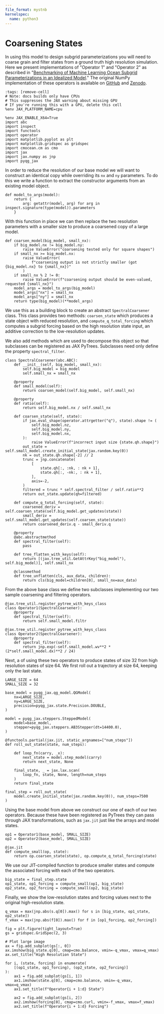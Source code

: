 ```yaml
---
file_format: mystnb
kernelspec:
  name: python3
---
```


# Coarsening States

In using this model to design subgrid parameterizations you will need
to coarse grain and filter states from a ground truth high resolution
simulation. Here we present implementations of "Operator 1" and
"Operator 2" as described in "[Benchmarking of Machine Learning Ocean
Subgrid Parameterizations in an Idealized
Model](https://doi.org/10.1029/2022MS003258)." The original NumPy
implementation of these operators is available on
[GitHub](https://github.com/m2lines/pyqg_parameterization_benchmarks/blob/6395fb4b446a4c0228b4a4bd0fc4843ccc69daea/src/pyqg_parameterization_benchmarks/coarsening_ops.py)
and [Zenodo](https://doi.org/10.5281/zenodo.6612447).

```{code-cell} ipython3
:tags: [remove-cell]
# Note: docs builds only have CPUs
# This suppresses the JAX warning about missing GPU
# If you're running this with a GPU, delete this cell
%env JAX_PLATFORM_NAME=cpu
```

```{code-cell} ipython3
%env JAX_ENABLE_X64=True
import abc
import inspect
import functools
import operator
import matplotlib.pyplot as plt
import matplotlib.gridspec as gridspec
import cmocean.cm as cmo
import jax
import jax.numpy as jnp
import pyqg_jax
```

In order to reduce the resolution of our base model we will want to
construct an identical copy while overriding its `nx` and `ny`
parameters. To do this we write a function to extract the constructor
arguments from an existing model object.

```{code-cell} ipython3
def model_to_args(model):
    return {
        arg: getattr(model, arg) for arg in inspect.signature(type(model)).parameters
    }
```

With this function in place we can then replace the two resolution
parameters with a smaller size to produce a coarsened copy of a large
model.

```{code-cell} ipython3
def coarsen_model(big_model, small_nx):
    if big_model.nx != big_model.ny:
        raise ValueError("coarsening tested only for square shapes")
    if small_nx >= big_model.nx:
        raise ValueError(
            f"coarsening output is not strictly smaller (got {big_model.nx} to {small_nx})"
        )
    if small_nx % 2 != 0:
        raise ValueError(f"coarsening output should be even-valued, requested {small_nx}")
    model_args = model_to_args(big_model)
    model_args["nx"] = small_nx
    model_args["ny"] = small_nx
    return type(big_model)(**model_args)
```

We use this as a building block to create an abstract
`SpectralCoarsener` class. This class provides two methods:
`coarsen_state` which produces a state object with reduced resolution,
and `compute_q_total_forcing` which computes a subgrid forcing based
on the high resolution state input, an additive correction to the
low-resolution updates.

We also add methods which are used to decompose this object so that
subclasses can be registered as JAX PyTrees. Subclasses need only
define the property `spectral_filter`.

```{code-cell} ipython3
class SpectralCoarsener(abc.ABC):
    def __init__(self, big_model, small_nx):
        self.big_model = big_model
        self.small_nx = small_nx

    @property
    def small_model(self):
        return coarsen_model(self.big_model, self.small_nx)

    @property
    def ratio(self):
        return self.big_model.nx / self.small_nx

    def coarsen_state(self, state):
        if jax.eval_shape(operator.attrgetter("q"), state).shape != (
            self.big_model.nz,
            self.big_model.ny,
            self.big_model.nx,
        ):
            raise ValueError(f"incorrect input size {state.qh.shape}")
        out_state = self.small_model.create_initial_state(jax.random.key(0))
        nk = out_state.qh.shape[-2] // 2
        trunc = jnp.concatenate(
            [
                state.qh[:, :nk, : nk + 1],
                state.qh[:, -nk:, : nk + 1],
            ],
            axis=-2,
        )
        filtered = trunc * self.spectral_filter / self.ratio**2
        return out_state.update(qh=filtered)

    def compute_q_total_forcing(self, state):
        coarsened_deriv = self.coarsen_state(self.big_model.get_updates(state))
        small_deriv = self.small_model.get_updates(self.coarsen_state(state))
        return coarsened_deriv.q - small_deriv.q

    @property
    @abc.abstractmethod
    def spectral_filter(self):
        pass

    def tree_flatten_with_keys(self):
        return [(jax.tree_util.GetAttrKey("big_model"), self.big_model)], self.small_nx

    @classmethod
    def tree_unflatten(cls, aux_data, children):
        return cls(big_model=children[0], small_nx=aux_data)
```

From the above base class we define two subclasses implementing our
two sample coarsening and filtering operators.

```{code-cell} ipython3
@jax.tree_util.register_pytree_with_keys_class
class Operator1(SpectralCoarsener):
    @property
    def spectral_filter(self):
        return self.small_model.filtr

@jax.tree_util.register_pytree_with_keys_class
class Operator2(SpectralCoarsener):
    @property
    def spectral_filter(self):
        return jnp.exp(-self.small_model.wv**2 * (2*self.small_model.dx)**2 / 24)
```

Next, a of using these two operators to produce states of size 32 from
high resolution states of size 64. We first roll out a trajectory at
size 64, keeping only the last state.

```{code-cell} ipython3
LARGE_SIZE = 64
SMALL_SIZE = 32

base_model = pyqg_jax.qg_model.QGModel(
    nx=LARGE_SIZE,
    ny=LARGE_SIZE,
    precision=pyqg_jax.state.Precision.DOUBLE,
)

model = pyqg_jax.steppers.SteppedModel(
    model=base_model,
    stepper=pyqg_jax.steppers.AB3Stepper(dt=14400.0),
)

@functools.partial(jax.jit, static_argnames=["num_steps"])
def roll_out_state(state, num_steps):

    def loop_fn(carry, _x):
        next_state = model.step_model(carry)
        return next_state, None

    final_state, _ = jax.lax.scan(
        loop_fn, state, None, length=num_steps
    )
    return final_state

final_step = roll_out_state(
    model.create_initial_state(jax.random.key(0)), num_steps=7500
)
```

Using the base model from above we construct our one of each of our
two operators. Because these have been registered as PyTrees they can
pass through JAX transformations, such as `jax.jit` just like the
arrays and model states.

```{code-cell} ipython3
op1 = Operator1(base_model, SMALL_SIZE)
op2 = Operator2(base_model, SMALL_SIZE)

@jax.jit
def compute_small(op, state):
    return op.coarsen_state(state), op.compute_q_total_forcing(state)
```

We use our JIT-compiled function to produce smaller states and compute
the associated forcing with each of the two operators.

```{code-cell} ipython3
big_state = final_step.state
op1_state, op1_forcing = compute_small(op1, big_state)
op2_state, op2_forcing = compute_small(op2, big_state)
```

Finally, we show the low-resolution states and forcing values next to
the original high-resolution state.

```{code-cell} ipython3
q_vmax = max(jnp.abs(s.q[0]).max() for s in [big_state, op1_state, op2_state])
f_vmax = max(jnp.abs(f[0]).max() for f in [op1_forcing, op2_forcing])

fig = plt.figure(tight_layout=True)
gs = gridspec.GridSpec(2, 3)

# Plot large image
ax = fig.add_subplot(gs[:, 0])
ax.imshow(big_state.q[0], cmap=cmo.balance, vmin=-q_vmax, vmax=q_vmax)
ax.set_title("High Resolution State")

for i, (state, forcing) in enumerate(
    [(op1_state, op1_forcing), (op2_state, op2_forcing)]
):
    ax1 = fig.add_subplot(gs[i, 1])
    ax1.imshow(state.q[0], cmap=cmo.balance, vmin=-q_vmax, vmax=q_vmax)
    ax1.set_title(f"Operator{i + 1:d} State")

    ax2 = fig.add_subplot(gs[i, 2])
    ax2.imshow(forcing[0], cmap=cmo.curl, vmin=-f_vmax, vmax=f_vmax)
    ax2.set_title(f"Operator{i + 1:d} Forcing")
```

